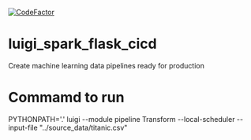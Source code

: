 [![CodeFactor](https://www.codefactor.io/repository/github/aalepere/luigi_spark_flask_cicd/badge)](https://www.codefactor.io/repository/github/aalepere/luigi_spark_flask_cicd)

# luigi_spark_flask_cicd
Create machine learning data pipelines ready for production

# Commamd to run
PYTHONPATH='.' luigi --module pipeline Transform --local-scheduler --input-file "../source_data/titanic.csv"

